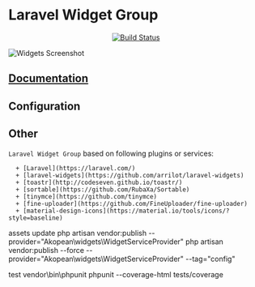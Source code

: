 # Laravel Widget Group

<p align="center">
<a href="https://travis-ci.org/Akopean/widgets">
<img src="https://travis-ci.org/Akopean/widgets.svg?branch=master" alt="Build Status"></a>
</p>

![Widgets Screenshot](https://s3.eu-central-1.amazonaws.com/widget-group/widgets.png)


## [Documentation](doc/README.md)

## Configuration



  ## Other

  `Laravel Widget Group` based on following plugins or services:
```
  + [Laravel](https://laravel.com/)
  + [laravel-widgets](https://github.com/arrilot/laravel-widgets)
  + [toastr](http://codeseven.github.io/toastr/)
  + [sortable](https://github.com/RubaXa/Sortable)
  + [tinymce](https://github.com/tinymce)
  + [fine-uploader](https://github.com/FineUploader/fine-uploader)
  + [material-design-icons](https://material.io/tools/icons/?style=baseline)
  ```



  assets update
  php artisan vendor:publish --provider="Akopean\widgets\WidgetServiceProvider"
  php artisan vendor:publish --force --provider="Akopean\widgets\WidgetServiceProvider" --tag="config"
    
   test
  vendor\bin\phpunit
  phpunit --coverage-html tests/coverage
